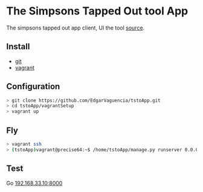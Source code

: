 The Simpsons Tapped Out tool App
================================

The simpsons tapped out app client, UI the tool [source](https://github.com/schdub/tsto).

Install
------------
- [git ](https://git-scm.com)
- [vagrant](https://www.vagrantup.com)

Configuration
-------------

```bash
> git clone https://github.com/EdgarVaguencia/tstoApp.git
> cd tstoApp/vagrantSetup
> vagrant up
```

Fly
---

```bash
> vagrant ssh
> (tstoApp)vagrant@precise64:~$ /home/tstoApp/manage.py runserver 0.0.0.0:8000
```

Test
-----

Go [192.168.33.10:8000](http://192.168.33.10:8000)
